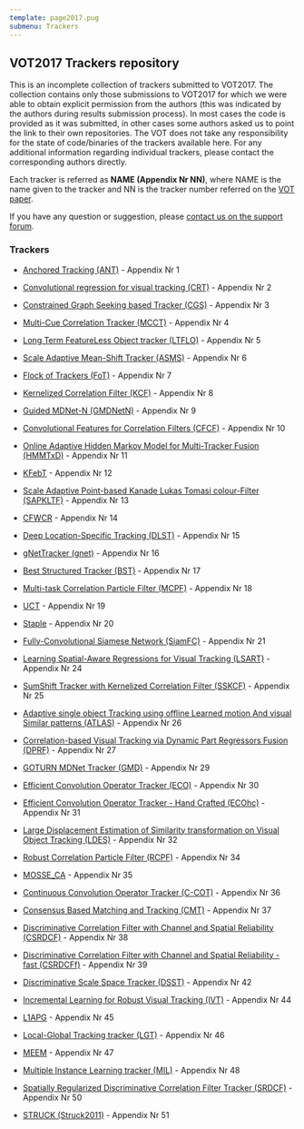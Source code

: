 ```yaml
---
template: page2017.pug
submenu: Trackers
---
```


## VOT2017 Trackers repository

This is an incomplete collection of trackers submitted to VOT2017.
The collection contains only those submissions to VOT2017 for which we were able to obtain explicit permission from the authors (this was indicated by the authors during results submission process). In most cases the code is provided as it was submitted, in other cases some authors asked us to point the link to their own repositories.
The VOT does not take any responsibility for the state of code/binaries of the trackers available here.
For any additional information regarding individual trackers, please contact the corresponding authors directly.

Each tracker is referred as **NAME (Appendix Nr NN)**, where NAME is the name given to the tracker and NN is the tracker number referred on the [VOT paper](http://votchallenge.net/vot2017/download/vot_2016_paper.pdf).

If you have any question or suggestion, please <a href="https://groups.google.com/forum/?hl=en#!forum/votchallenge-help"> contact us on the support forum</a>.

### Trackers

-   [Anchored Tracking (ANT)](https://github.com/lukacu/visual-tracking-matlab) - Appendix Nr 1

-   [Convolutional regression for visual tracking (CRT)](https://data.votchallenge.net/vot2017/trackers/02_CRT.zip) - Appendix Nr 2

-   [Constrained Graph Seeking based Tracker (CGS)](https://data.votchallenge.net/vot2017/trackers/03_CGS.zip) - Appendix Nr 3

-   [Multi-Cue Correlation Tracker (MCCT)](https://data.votchallenge.net/vot2017/trackers/04_MCCT.zip) - Appendix Nr 4

-   [Long Term FeatureLess Object tracker (LTFLO)](https://data.votchallenge.net/vot2017/trackers/05_LTFLO.zip) - Appendix Nr 5

-   [Scale Adaptive Mean-Shift Tracker (ASMS)](https://github.com/vojirt/asms) - Appendix Nr 6

-   [Flock of Trackers (FoT)](https://data.votchallenge.net/vot2017/trackers/07_FoT.zip) - Appendix Nr 7

-   [Kernelized Correlation Filter (KCF)](https://github.com/vojirt/kcf) - Appendix Nr 8

-   [Guided MDNet-N (GMDNetN)](https://data.votchallenge.net/vot2017/trackers/GMDNetN.zip) - Appendix Nr 9

-   [Convolutional Features for Correlation Filters (CFCF)](https://data.votchallenge.net/vot2017/trackers/10_CFCF.zip) - Appendix Nr 10

-   [Online Adaptive Hidden Markov Model for Multi-Tracker Fusion (HMMTxD)](https://data.votchallenge.net/vot2017/trackers/11_HMMTxD.zip) - Appendix Nr 11

-   [KFebT](https://data.votchallenge.net/vot2017/trackers/12_KFebT.zip) - Appendix Nr 12

-   [Scale Adaptive Point-based Kanade Lukas Tomasi colour-Filter (SAPKLTF)](https://data.votchallenge.net/vot2017/trackers/13_SAPKLTF) - Appendix Nr 13

-   [CFWCR](https://data.votchallenge.net/vot2017/trackers/14_CFWCR.zip) - Appendix Nr 14

-   [Deep Location-Specific Tracking (DLST)](https://data.votchallenge.net/vot2017/trackers/15_DLST.zip) - Appendix Nr 15

-   [gNetTracker (gnet)](https://data.votchallenge.net/vot2017/trackers/16_gnet.zip) - Appendix Nr 16

-   [Best Structured Tracker (BST)](https://data.votchallenge.net/vot2017/trackers/17_BST.zip) - Appendix Nr 17

-   [Multi-task Correlation Particle Filter (MCPF)](https://data.votchallenge.net/vot2017/trackers/18_MCPF.zip) - Appendix Nr 18

-   [UCT](https://data.votchallenge.net/vot2017/trackers/19_UCT.zip) - Appendix Nr 19

-   [Staple](https://data.votchallenge.net/vot2017/trackers/20_Staple.zip) - Appendix Nr 20

-   [Fully-Convolutional Siamese Network (SiamFC)](https://data.votchallenge.net/vot2017/trackers/21_SiamFC.zip) - Appendix Nr 21

-   [Learning Spatial-Aware Regressions for Visual Tracking (LSART)](https://data.votchallenge.net/vot2017/trackers/24_LSART.zip) - Appendix Nr 24

-   [SumShift Tracker with Kernelized Correlation Filter (SSKCF)](https://data.votchallenge.net/vot2017/trackers/25_SSKCF.zip) - Appendix Nr 25

-   [Adaptive single object Tracking using offline Learned motion And visual Similar patterns (ATLAS)](https://data.votchallenge.net/vot2017/trackers/26_ATLAS.zip) - Appendix Nr 26

-   [Correlation-based Visual Tracking via Dynamic Part Regressors Fusion (DPRF)](https://data.votchallenge.net/vot2017/trackers/27_DPRF.zip) - Appendix Nr 27

-   [GOTURN MDNet Tracker (GMD)](https://data.votchallenge.net/vot2017/trackers/29_GMD.zip) - Appendix Nr 29

-   [Efficient Convolution Operator Tracker (ECO)](https://data.votchallenge.net/vot2017/trackers/30_ECO.zip) - Appendix Nr 30

-   [Efficient Convolution Operator Tracker - Hand Crafted (ECOhc)](https://data.votchallenge.net/vot2017/trackers/31_ECOhc.zip) - Appendix Nr 31

-   [Large Displacement Estimation of Similarity transformation on Visual Object Tracking (LDES)](https://data.votchallenge.net/vot2017/trackers/32_LDES.zip) - Appendix Nr 32

-   [Robust Correlation Particle Filter (RCPF)](https://data.votchallenge.net/vot2017/trackers/34_RCPF.zip) - Appendix Nr 34

-   [MOSSE_CA](https://data.votchallenge.net/vot2017/trackers/35_MOSSE_CA.zip) - Appendix Nr 35

-   [Continuous Convolution Operator Tracker (C-COT)](https://github.com/martin-danelljan/Continuous-ConvOp) - Appendix Nr 36

-   [Consensus Based Matching and Tracking (CMT)](https://github.com/gnebehay/CMT) - Appendix Nr 37

-   [Discriminative Correlation Filter with Channel and Spatial Reliability (CSRDCF)](https://github.com/alanlukezic/csr-dcf) - Appendix Nr 38

-   [Discriminative Correlation Filter with Channel and Spatial Reliability - fast (CSRDCFf)](https://github.com/alanlukezic/csr-dcf) - Appendix Nr 39

<!-- -   [Discriminative Correlation Filter with Channel and Spatial Reliability - C++ (CSRDCF++)](https://data.votchallenge.net/vot2017/trackers/) - Appendix Nr 40 -->

<!-- -   [Deformable part correlation filter tracker (DPT)](https://data.votchallenge.net/vot2017/trackers/) - Appendix Nr 41 -->

-   [Discriminative Scale Space Tracker (DSST)](http://www.cvl.isy.liu.se/research/objrec/visualtracking/scalvistrack/index.html) - Appendix Nr 42

-   [Incremental Learning for Robust Visual Tracking (IVT)](https://github.com/lukacu/visual-tracking-matlab) - Appendix Nr 44

-   [L1APG](https://github.com/lukacu/visual-tracking-matlab) - Appendix Nr 45

-   [Local-Global Tracking tracker (LGT)](https://github.com/lukacu/visual-tracking-matlab) - Appendix Nr 46

-   [MEEM](https://github.com/lukacu/visual-tracking-matlab) - Appendix Nr 47

-   [Multiple Instance Learning tracker (MIL)](https://github.com/lukacu/mil) - Appendix Nr 48


<!-- -   [MSSA]() - Appendix Nr 49 -->

-   [Spatially Regularized Discriminative Correlation Filter Tracker (SRDCF)](http://www.cvl.isy.liu.se/research/objrec/visualtracking/regvistrack/index.html) - Appendix Nr 50

-   [STRUCK (Struck2011)](https://github.com/samhare/struck) - Appendix Nr 51
